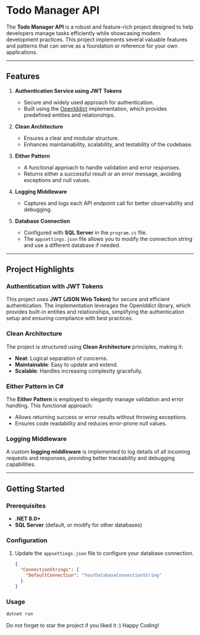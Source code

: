 # Todo Manager API

The **Todo Manager API** is a robust and feature-rich project designed to help developers manage tasks efficiently while showcasing modern development practices. This project implements several valuable features and patterns that can serve as a foundation or reference for your own applications.

---

## Features

1. **Authentication Service using JWT Tokens**  
   - Secure and widely used approach for authentication.  
   - Built using the [OpenIddict](https://documentation.openiddict.com/) implementation, which provides predefined entities and relationships.  

2. **Clean Architecture**  
   - Ensures a clear and modular structure.  
   - Enhances maintainability, scalability, and testability of the codebase.  

3. **Either Pattern**  
   - A functional approach to handle validation and error responses.  
   - Returns either a successful result or an error message, avoiding exceptions and null values.  

4. **Logging Middleware**  
   - Captures and logs each API endpoint call for better observability and debugging.

5. **Database Connection**  
   - Configured with **SQL Server** in the `program.cs` file.  
   - The `appsettings.json` file allows you to modify the connection string and use a different database if needed.  

---

## Project Highlights

### Authentication with JWT Tokens  
This project uses **JWT (JSON Web Token)** for secure and efficient authentication. The implementation leverages the OpenIddict library, which provides built-in entities and relationships, simplifying the authentication setup and ensuring compliance with best practices.

### Clean Architecture  
The project is structured using **Clean Architecture** principles, making it:  
- **Neat**: Logical separation of concerns.  
- **Maintainable**: Easy to update and extend.  
- **Scalable**: Handles increasing complexity gracefully.  

### Either Pattern in C#  
The **Either Pattern** is employed to elegantly manage validation and error handling. This functional approach:  
- Allows returning success or error results without throwing exceptions.  
- Ensures code readability and reduces error-prone null values.

### Logging Middleware  
A custom **logging middleware** is implemented to log details of all incoming requests and responses, providing better traceability and debugging capabilities.

---

## Getting Started

### Prerequisites  
- **.NET 8.0+**  
- **SQL Server** (default, or modify for other databases)  

### Configuration  
1. Update the `appsettings.json` file to configure your database connection.  
   ```json
   {
     "ConnectionStrings": {
       "DefaultConnection": "YourDatabaseConnectionString"
     }
   }

### Usage
```bash
dotnet run
```

Do not forget to star the project if you liked it :)
Happy Coding!

